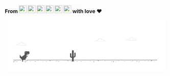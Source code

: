 ### From <img height="24" width="24" src="https://unpkg.com/simple-icons@v3/icons/rust.svg" /> <img height="24" width="24" src="https://unpkg.com/simple-icons@v3/icons/typescript.svg" /> <img height="24" width="24" src="https://unpkg.com/simple-icons@v3/icons/react.svg" /> <img height="24" width="24" src="https://unpkg.com/simple-icons@v3/icons/graphql.svg" /> <img height="24" width="24" src="https://unpkg.com/simple-icons@v3/icons/sass.svg" /> <img height="24" width="24" src="https://unpkg.com/simple-icons@v3/icons/docker.svg" /> with love :heart:

![image](https://github.com/twistezo/twistezo/blob/master/dino.gif)
